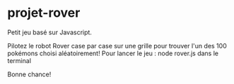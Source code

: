 # projet-rover
Petit jeu basé sur Javascript.

Pilotez le robot Rover case par case sur une grille pour trouver l'un des 100 pokémons choisi aléatoirement!
Pour lancer le jeu : node rover.js dans le terminal

Bonne chance!

